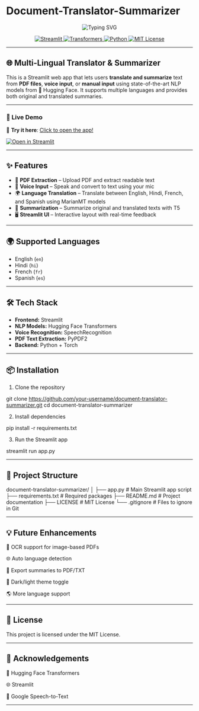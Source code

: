 # Document-Translator-Summarizer

<p align="center">
  <img src="https://readme-typing-svg.demolab.com?font=Fira+Code&pause=1000&color=4B8BBE&width=500&lines=🌍+Multilingual+Translator+%26+Summarizer;Translate+%2F+Summarize+PDFs,+Voice,+Text!" alt="Typing SVG" />
</p>

<p align="center">
  <a href="https://streamlit.io/">
    <img src="https://img.shields.io/badge/Built%20with-Streamlit-ff4b4b?logo=streamlit&logoColor=white" alt="Streamlit" />
  </a>
  <a href="https://huggingface.co">
    <img src="https://img.shields.io/badge/🤗%20Transformers-Hugging%20Face-yellow" alt="Transformers" />
  </a>
  <a href="https://www.python.org">
    <img src="https://img.shields.io/badge/Python-3.8+-blue?logo=python" alt="Python" />
  </a>
  <a href="LICENSE">
    <img src="https://img.shields.io/badge/License-MIT-green" alt="MIT License" />
  </a>
</p>

---

## 🌐 Multi-Lingual Translator & Summarizer

This is a Streamlit web app that lets users **translate and summarize** text from **PDF files**, **voice input**, or **manual input** using state-of-the-art NLP models from 🤗 Hugging Face. It supports multiple languages and provides both original and translated summaries.

---

### 🚀 Live Demo

🔗 **Try it here**: [Click to open the app!](https://document-translator-summarizer-j3bbwwmjo2f2kjiylrzrqg.streamlit.app/)

[![Open in Streamlit](https://static.streamlit.io/badges/streamlit_badge_black_white.svg)](https://document-translator-summarizer-j3bbwwmjo2f2kjiylrzrqg.streamlit.app/)

---

## ✨ Features

- 📄 **PDF Extraction** – Upload PDF and extract readable text  
- 🎤 **Voice Input** – Speak and convert to text using your mic  
- 🌍 **Language Translation** – Translate between English, Hindi, French, and Spanish using MarianMT models  
- 🧠 **Summarization** – Summarize original and translated texts with T5  
- 🖥️ **Streamlit UI** – Interactive layout with real-time feedback  

---

## 🌍 Supported Languages

- English (`en`)  
- Hindi (`hi`)  
- French (`fr`)  
- Spanish (`es`)  

---

## 🛠 Tech Stack

- **Frontend:** Streamlit  
- **NLP Models:** Hugging Face Transformers  
- **Voice Recognition:** SpeechRecognition  
- **PDF Text Extraction:** PyPDF2  
- **Backend:** Python + Torch  

---

## 📦 Installation

 1. Clone the repository
    
git clone https://github.com/your-username/document-translator-summarizer.git
cd document-translator-summarizer

2. Install dependencies

pip install -r requirements.txt

3. Run the Streamlit app

streamlit run app.py

---

## 📁 Project Structure



document-translator-summarizer/
│
├── app.py               # Main Streamlit app script
├── requirements.txt     # Required packages
├── README.md            # Project documentation
├── LICENSE              # MIT License
└── .gitignore           # Files to ignore in Git


---


## 💡 Future Enhancements

🧾 OCR support for image-based PDFs

🌐 Auto language detection

📄 Export summaries to PDF/TXT

🎨 Dark/light theme toggle

🌎 More language support

---


## 📄 License
This project is licensed under the MIT License.

---

## 🙌 Acknowledgements

🤗 Hugging Face Transformers

🌐 Streamlit

🎤 Google Speech-to-Text

---

